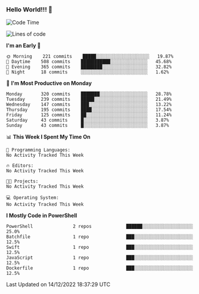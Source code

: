 ### Hello World!!! 👋

<!--
**kekotek/kekotek** is a ✨ _special_ ✨ repository because its `README.md` (this file) appears on your GitHub profile.

Here are some ideas to get you started:

- 🔭 I’m currently working on ...
- 🌱 I’m currently learning ...
- 👯 I’m looking to collaborate on ...
- 🤔 I’m looking for help with ...
- 💬 Ask me about ...
- 📫 How to reach me: ...
- 😄 Pronouns: ...
- ⚡ Fun fact: ...
-->

<!--START_SECTION:waka-->
![Code Time](http://img.shields.io/badge/Code%20Time-361%20hrs%2013%20mins-blue)

![Lines of code](https://img.shields.io/badge/From%20Hello%20World%20I%27ve%20Written-20%20Thousand%20lines%20of%20code-blue)

**I'm an Early 🐤** 

```text
🌞 Morning    221 commits    █████░░░░░░░░░░░░░░░░░░░░   19.87% 
🌆 Daytime    508 commits    ███████████░░░░░░░░░░░░░░   45.68% 
🌃 Evening    365 commits    ████████░░░░░░░░░░░░░░░░░   32.82% 
🌙 Night      18 commits     ░░░░░░░░░░░░░░░░░░░░░░░░░   1.62%

```
📅 **I'm Most Productive on Monday** 

```text
Monday       320 commits    ███████░░░░░░░░░░░░░░░░░░   28.78% 
Tuesday      239 commits    █████░░░░░░░░░░░░░░░░░░░░   21.49% 
Wednesday    147 commits    ███░░░░░░░░░░░░░░░░░░░░░░   13.22% 
Thursday     195 commits    ████░░░░░░░░░░░░░░░░░░░░░   17.54% 
Friday       125 commits    ██░░░░░░░░░░░░░░░░░░░░░░░   11.24% 
Saturday     43 commits     █░░░░░░░░░░░░░░░░░░░░░░░░   3.87% 
Sunday       43 commits     █░░░░░░░░░░░░░░░░░░░░░░░░   3.87%

```


📊 **This Week I Spent My Time On** 

```text
💬 Programming Languages: 
No Activity Tracked This Week

🔥 Editors: 
No Activity Tracked This Week

🐱‍💻 Projects: 
No Activity Tracked This Week

💻 Operating System: 
No Activity Tracked This Week

```

**I Mostly Code in PowerShell** 

```text
PowerShell               2 repos             ██████░░░░░░░░░░░░░░░░░░░   25.0% 
Batchfile                1 repo              ███░░░░░░░░░░░░░░░░░░░░░░   12.5% 
Swift                    1 repo              ███░░░░░░░░░░░░░░░░░░░░░░   12.5% 
JavaScript               1 repo              ███░░░░░░░░░░░░░░░░░░░░░░   12.5% 
Dockerfile               1 repo              ███░░░░░░░░░░░░░░░░░░░░░░   12.5%

```



 Last Updated on 14/12/2022 18:37:29 UTC
<!--END_SECTION:waka-->
